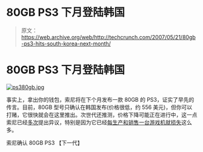 # 80GB PS3 下月登陆韩国

> 原文：<https://web.archive.org/web/http://techcrunch.com/2007/05/21/80gb-ps3-hits-south-korea-next-month/>

# 80GB PS3 下月登陆韩国

[![ps380gb.jpg](img/090754b55c8d2fb5309bc75832270d1b.png)](https://web.archive.org/web/20210228044411/https://beta.techcrunch.com/wp-content/uploads/2007/05/ps380gb.jpg "ps380gb.jpg")

事实上，拿出你的钱包，索尼将在下个月发布一款 80GB 的 PS3，证实了早先的传言。目前，80GB 型号只确认在韩国发布(价格很低，约 556 美元)，但你可以打赌，它很快就会在这里推出。次世代还推测，价格下降可能正在进行中，这一点索尼已经[多次](https://web.archive.org/web/20210228044411/http://crunchgear.com/2007/04/19/no-ps3-price-drop-in-sight-firmware-updated-to-170/)提出异议，特别是因为它已经[每生产和销售一台游戏机就损失](https://web.archive.org/web/20210228044411/http://crunchgear.com/2007/05/16/ps3-leads-to-68-percent-profit-drop-for-sony/)这么多。

索尼确认 80GB PS3 【下一代】
